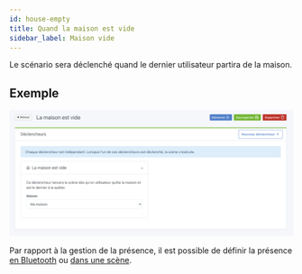 ```yaml
---
id: house-empty
title: Quand la maison est vide
sidebar_label: Maison vide
---
```


Le scénario sera déclenché quand le dernier utilisateur partira de la maison.

## Exemple

![Maison vide](../../../../../static/img/docs/fr/scenes/house-empty/house-empty.png)

Par rapport à la gestion de la présence, il est possible de définir la présence [en Bluetooth](/fr/docs/integrations/bluetooth) ou [dans une scène](/fr/docs/scenes/user-presence).
